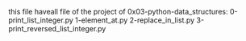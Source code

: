 this file haveall file of the project of 0x03-python-data_structures:
0-print_list_integer.py
1-element_at.py
2-replace_in_list.py
3-print_reversed_list_integer.py

